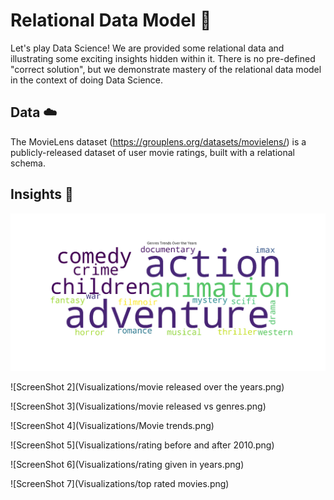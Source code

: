 # Relational Data Model :metal:

Let's play Data Science! 
We are provided some relational data and illustrating some exciting insights hidden within it. There is no pre-defined "correct solution", but we demonstrate mastery of the relational data model in the context of doing Data Science.

## Data :cloud:
The MovieLens dataset (https://grouplens.org/datasets/movielens/) is a publicly-released dataset of user movie ratings, built with a relational schema.

## Insights :pencil:

![ScreenShot 1](Visualizations/Genres_trend_over_the_years.png)

![ScreenShot 2](Visualizations/movie released over the years.png)

![ScreenShot 3](Visualizations/movie released vs genres.png)

![ScreenShot 4](Visualizations/Movie trends.png)

![ScreenShot 5](Visualizations/rating before and after 2010.png)

![ScreenShot 6](Visualizations/rating given in years.png)

![ScreenShot 7](Visualizations/top rated movies.png)
